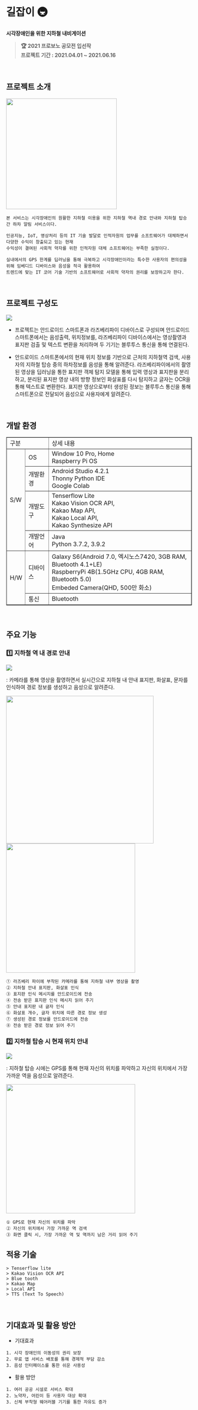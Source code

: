 # 길잡이 🚇

**시각장애인을 위한 지하철 내비게이션**

> **🏆 2021 프로보노 공모전 입선작**  
> **프로젝트 기간 : 2021.04.01 ~ 2021.06.16**  

<br>

## 프로젝트 소개
<img src="https://user-images.githubusercontent.com/77331348/147336529-d42adb39-fbcf-4338-8f8f-bc2904451013.png" width="300">

```
본 서비스는 시각장애인의 원활한 지하철 이용을 위한 지하철 역내 경로 안내와 지하철 탑승 간 하차 알림 서비스이다. 

인공지능, IoT, 영상처리 등의 IT 기술 발달로 인적자원의 업무를 소프트웨어가 대체하면서 다양한 수익이 창출되고 있는 현재 
수익성이 결여된 사회적 약자를 위한 인적자원 대체 소프트웨어는 부족한 실정이다. 

실내에서의 GPS 한계를 딥러닝을 통해 극복하고 시각장애인이라는 특수한 사용자의 편의성을 위해 임베디드 디바이스와 음성을 적극 활용하여 
트렌드에 맞는 IT 코어 기술 기반의 소프트웨어로 사회적 약자의 권리를 보장하고자 한다.
```

<br>

## 프로젝트 구성도
<img src="https://user-images.githubusercontent.com/77331348/147336537-7bbb877e-7539-4ee2-afd2-9f5230734709.png">

* 프로젝트는 안드로이드 스마트폰과 라즈베리파이 디바이스로 구성되며 안드로이드 스마트폰에서는 음성출력, 위치정보를, 라즈베리파이 디바이스에서는 영상촬영과 표지판 검출 및 텍스트 변환을 처리하며 두 기기는 블루투스 통신을 통해 연결된다.

* 안드로이드 스마트폰에서의 현재 위치 정보를 기반으로 근처의 지하철역 검색, 사용자의 지하철 탑승 중의 하차정보를 음성을 통해 알려준다. 라즈베리파이에서의 촬영된 영상을 딥러닝을 통한 표지판 객체 탐지 모델을 통해 입력 영상과 표지판을 분리하고, 분리된 표지판 영상 내의 방향 정보인 화살표를 다시 탐지하고 글자는 OCR을 통해 텍스트로 변환한다. 표지판 영상으로부터 생성된 정보는 블루투스 통신을 통해 스마트폰으로 전달되어 음성으로 사용자에게 알려준다.

<br>

## 개발 환경

<table style="border-collapse: collapse; width: 100%;" border="1" data-ke-align="alignLeft">
<tbody>
<tr>
<td colspan="2"><span><span>구분</span></span></td>
<td><span><span>상세 내용</span></span></td>
</tr>
<tr>
<td rowspan="4"><span><span>S/W</span></span></td>
<td><span><span>OS</span></span></td>
<td><span><span>Window 10 Pro, Home</span></span><br /><span><span>Raspberry Pi OS</span></span></td>
</tr>
<tr>
<td><span><span>개발환경</span></span></td>
<td><span><span>Android Studio 4.2.1</span></span><br /><span><span>Thonny Python IDE</span></span><br /><span><span>Google Colab</span></span></td>
</tr>
<tr>
<td><span><span>개발도구</span></span></td>
<td><span><span>Tenserflow Lite</span></span><br /><span><span>Kakao Vision OCR API,</span></span><br /><span><span>Kakao Map API,</span></span><br /><span><span>Kakao Local API,</span></span><br /><span><span>Kakao Synthesize API</span></span></td>
</tr>
<tr>
<td><span><span>개발언어</span></span></td>
<td><span><span>Java</span></span><br /><span><span>Python 3.7.2, 3.9.2</span></span></td>
</tr>
<tr>
<td rowspan="2"><span><span>H/W</span></span></td>
<td><span><span>디바이스</span></span></td>
<td><span><span>Galaxy S6(Android 7.0, </span><span>엑시노스</span><span>7420, 3GB RAM, Bluetooth 4.1+LE)</span></span><br /><span><span>RaspberryPi 4B(1.5GHz CPU, 4GB RAM, Bluetooth 5.0)</span></span><br /><span><span>Embeded Camera(QHD, 500</span><span>만 화소</span><span>)</span></span></td>
</tr>
<tr>
<td><span><span>통신</span></span></td>
<td><span><span>Bluetooth</span></span></td>
</tr>
</tbody>
</table>

<br>

## 주요 기능

### 1️⃣ 지하철 역 내 경로 안내

<img src="https://user-images.githubusercontent.com/77331348/147336540-67d62069-8696-40d0-921d-40c4e70a2cca.png">

: 카메라를 통해 영상을 촬영하면서 실시간으로 지하철 내 안내 표지판, 화살표, 문자를 인식하여 경로 정보를 생성하고 음성으로 알려준다.

<img src="https://user-images.githubusercontent.com/77331348/147336544-c06b2b53-172a-4703-91a1-6f265870decc.png" width="400"> <img src="https://user-images.githubusercontent.com/77331348/147336547-149e1b47-60a5-44cb-a3bd-5c0e1b4f10f5.png" width="350">
```
① 라즈베리 파이에 부착된 카메라를 통해 지하철 내부 영상을 촬영
② 지하철 안내 표지판, 화살표 인식
③ 표지판 인식 메시지를 안드로이드에 전송
④ 전송 받은 표지판 인식 메시지 읽어 주기
⑤ 안내 표지판 내 글자 인식
⑥ 화살표 개수, 글자 위치에 따른 경로 정보 생성
⑦ 생성된 경로 정보를 안드로이드에 전송
⑧ 전송 받은 경로 정보 읽어 주기
```
### 2️⃣ 지하철 탑승 시 현재 위치 안내

<img src="https://user-images.githubusercontent.com/77331348/147336550-1b573773-9e11-4153-a621-f845f987ddb0.png">

: 지하철 탑승 시에는 GPS를 통해 현재 자신의 위치를 파악하고 자신의 위치에서 가장 가까운 역을 음성으로 알려준다.

<img src="https://user-images.githubusercontent.com/77331348/147336551-9c8f71f5-a855-443a-9362-06a57b883f99.png" width="350">

```
① GPS로 현재 자신의 위치를 파악
② 자신의 위치에서 가장 가까운 역 검색
③ 화면 클릭 시, 가장 가까운 역 및 역까지 남은 거리 읽어 주기
```

## 적용 기술
```
> Tenserflow lite
> Kakao Vision OCR API
> Blue tooth
> Kakao Map
> Local API 
> TTS (Text To Speech)
```
<br>

## 기대효과 및 활용 방안

* 기대효과
```
1. 시각 장애인의 이동성의 권리 보장
2. 무료 앱 서비스 배포를 통해 경제적 부담 감소
3. 음성 인터페이스를 통한 쉬운 사용성
```
* 활용 방안
```
1. 여러 공공 시설로 서비스 확대
2. 노약자, 어린이 등 사용자 대상 확대
3. 신체 부착형 웨어러블 기기를 통한 자유도 증가
```
